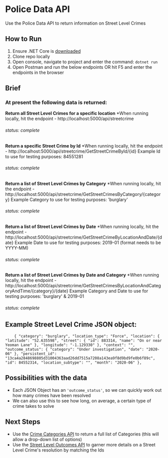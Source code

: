 # Police Data API 
Use the Police Data API to return information on Street Level Crimes

## How to Run
1. Ensure .NET Core is [downloaded](https://dotnet.microsoft.com/download/dotnet-core)
2. Clone repo locally
3. Open console, navigate to project and enter the command: `dotnet run`
4. Open Postman and run the below endpoints OR hit F5 and enter the endpoints in the browser

## Brief
### At present the following data is returned:

**Return all Street Level Crimes for a specific location**
*When running locally, hit the endpoint - http://localhost:5000/api/streetcrime

###### status: complete

**Return a specific Street Crime by Id**
*When running locally, hit the endpoint - http://localhost:5000/api/streetcrime/GetStreetCrimeById/{id}
Example Id to use for testing purposes: 84551281


###### status: complete

**Return a list of Street Level Crimes by Category**
*When running locally, hit the endpoint - http://localhost:5000/api/streetcrime/GetStreetCrimesByCategory/{category}
Example Category to use for testing purposes: 'burglary'

###### status: complete

**Return a list of Street Level Crimes by Date**
*When running locally, hit the endpoint - http://localhost:5000/api/streetcrime/GetStreetCrimeByLocationAndDate/{date}
Example Date to use for testing purposes: 2019-01 (format needs to be YYYY-MM)

###### status: complete

**Return a list of Street Level Crimes by Date and Category**
*When running locally, hit the endpoint - http://localhost:5000/api/streetcrime/GetStreetCrimesByLocationAndCategoryAndTime/{category}/{date}
Example Category and Date to use for testing purposes: 'burglary' & 2019-01

###### status: complete

## Example Street Level Crime JSON object:

`    {
        "category": "burglary",
        "location_type": "Force",
        "location": {
            "latitude": "52.635598",
            "street": {
                "id": 883314,
                "name": "On or near Yeoman Lane"
            },
            "longitude": "-1.129330"
        },
        "context": "",
        "outcome_status": {
            "category": "Under investigation",
            "date": "2020-06"
        },
        "persistent_id": "13ca4a2848698805d31004363aad26dd7515a7208a143ea9f8d9bd9fe0b6f89c",
        "id": 84552314,
        "location_subtype": "",
        "month": "2020-06"
    },`

## Possibilities with the data
- Each JSON Object has an `'outcome_status'`, so we can quickly work out how many crimes have been resolved
- We can also use this to see how long, on average, a certain type of crime takes to solve

## Next Steps
- Use the [Crime Categories API](https://data.police.uk/docs/method/crime-categories/) to return a full list of Categories (this will allow a drop-down list of options)
- Use the [Street Level Outcomes API](https://data.police.uk/docs/method/outcomes-at-location/) to garner more details on a Street Level Crime's resolution by matching the Ids
